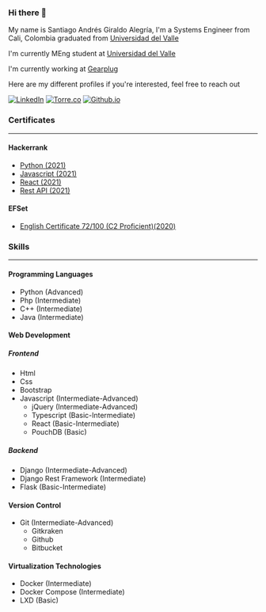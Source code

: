 ### Hi there 👋

<!--
**Arkaikus/Arkaikus** is a ✨ _special_ ✨ repository because its `README.md` (this file) appears on your GitHub profile.

Here are some ideas to get you started:

- 🔭 I’m currently working on ...
- 🌱 I’m currently learning ...
- 👯 I’m looking to collaborate on ...
- 🤔 I’m looking for help with ...
- 💬 Ask me about ...
- 📫 How to reach me: ...
- 😄 Pronouns: ...
- ⚡ Fun fact: ...
-->

My name is Santiago Andrés Giraldo Alegría, I'm a Systems Engineer from Cali, Colombia graduated from [Universidad del Valle](http://eisc.univalle.edu.co/)

I'm currently MEng student at [Universidad del Valle](http://ingenieria.univalle.edu.co/maestrias/maestria-en-ingenieria-area-de-enfasis-ingenieria-de-sistemas-y-computacion)

I'm currently working at [Gearplug](https://gearplug.io/en/)

Here are my different profiles if you're interested, feel free to reach out

[![LinkedIn](https://img.shields.io/badge/Linkedin-blue?logo=linkedin&style=for-the-badge)](https://www.linkedin.com/in/santiagogiraldoalegria)
[![Torre.co](https://img.shields.io/badge/T-Torre.co-green?style=for-the-badge)](https://torre.co/giraldosantiago)
[![Github.io](https://img.shields.io/badge/Github.io-black?logo=github&style=for-the-badge)](https://arkaikus.github.io/)

### Certificates
***
#### Hackerrank
- [Python (2021)](https://www.hackerrank.com/certificates/4971d1984d47)
- [Javascript (2021)](https://www.hackerrank.com/certificates/74504f050cc2)
- [React (2021)](https://www.hackerrank.com/certificates/ae2281c24eb4)
- [Rest API (2021)](https://www.hackerrank.com/certificates/bba9c301195a)

#### EFSet

- [English Certificate 72/100 (C2 Proficient)(2020)](https://www.efset.org/cert/pWdvMy)

### Skills
* * *

#### Programming Languages
- Python (Advanced)
- Php (Intermediate)
- C++ (Intermediate)
- Java (Intermediate)

#### Web Development
##### Frontend 
- Html
- Css
- Bootstrap
- Javascript (Intermediate-Advanced)
  - jQuery (Intermediate-Advanced)
  - Typescript (Basic-Intermediate)
  - React (Basic-Intermediate)
  - PouchDB (Basic)

##### Backend
- Django (Intermediate-Advanced)
- Django Rest Framework (Intermediate)
- Flask (Basic-Intermediate)

#### Version Control
- Git (Intermediate-Advanced)
  - Gitkraken
  - Github
  - Bitbucket

#### Virtualization Technologies
- Docker (Intermediate)
- Docker Compose (Intermediate)
- LXD (Basic)
